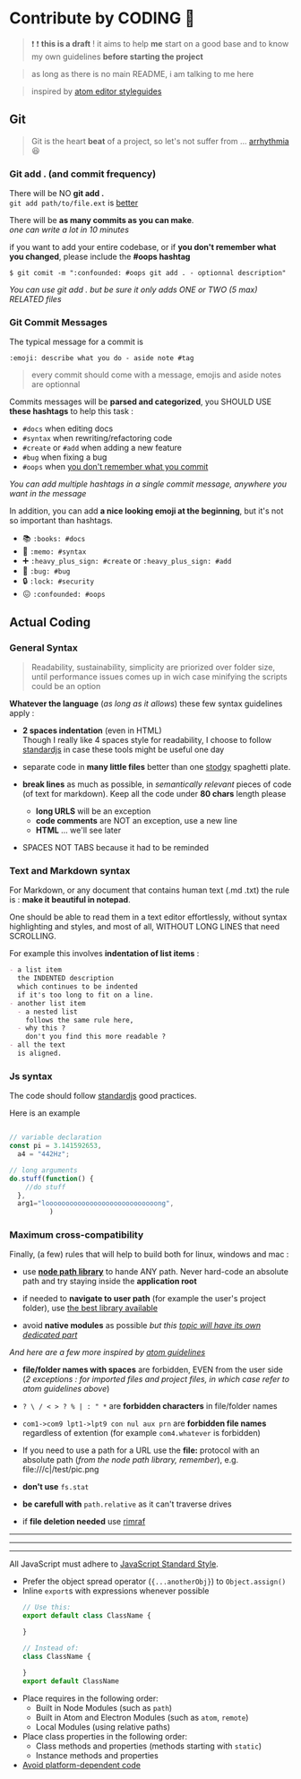 # Contribute by CODING :memo:

> :exclamation: :exclamation: **this is a draft**  !
> it aims to help **me** start on a good base
> and to know my own guidelines
> **before starting the project**

> as long as there is no main README,
> i am talking to me here


> inspired by [atom editor styleguides](https://github.com/atom/atom/blob/master/CONTRIBUTING.md)


## Git

> Git is the heart **beat** of a project,
> so let's not suffer from ...
> [arrhythmia](https://en.wikipedia.org/wiki/Arrhythmia) :laughing:

### Git add . (and commit frequency)

There will be NO **git add .**   
`git add path/to/file.ext` is [better](findAnArticle)

There will be **as many commits as you can make**.   
*one can write a lot in 10 minutes*

if you want to add your entire codebase,
or if **you don't remember what you changed**,
please include the **#oops hashtag**
```
$ git comit -m ":confounded: #oops git add . - optionnal description"
```
*You can use git add .
but be sure it only adds ONE or TWO (5 max) RELATED files*

### Git Commit Messages

The typical message for a commit is
```
:emoji: describe what you do - aside note #tag
```

> every commit should come with a message,
> emojis and aside notes are optionnal

Commits messages will be **parsed and categorized**,
you SHOULD USE **these hashtags** to help this task :

- `#docs` when editing docs
- `#syntax` when rewriting/refactoring code
- `#create` or `#add` when adding a new feature
- `#bug` when fixing a bug
- `#oops` when [you don't remember what you commit](#)

*You can add multiple hashtags in a single commit message,
anywhere you want in the message*

In addition, you can add **a nice looking emoji at the beginning**,
but it's not so important than hashtags.
- :books: `:books: #docs`
- :memo: `:memo: #syntax`
- :heavy_plus_sign: `:heavy_plus_sign: #create`
  or `:heavy_plus_sign: #add`
- :bug: `:bug: #bug`
- :lock: `:lock: #security`
- :confounded: `:confounded: #oops`


## Actual Coding

### General Syntax

> Readability, sustainability, simplicity
> are priorized over folder size,
> until performance issues comes up
> in wich case minifying the scripts
> could be an option

**Whatever the language** (*as long as it allows*)
these few syntax guidelines apply :

- **2 spaces indentation** (even in HTML)   
  Though I really like 4 spaces style for readability,
  I choose to follow [standardjs](https://standardjs.com/#why-should-i-use-javascript-standard-style)
  in case these tools might be useful one day

- separate code in **many little files**
  better than one
  [stodgy](https://www.dictionary.com/browse/stodgy)
  spaghetti plate.

- **break lines** as much as possible,
  in *semantically relevant* pieces of code
  (of text for markdown).
  Keep all the code under **80 chars** length please   
  - **long URLS** will be an exception
  - **code comments** are NOT an exception,
    use a new line
  - **HTML** ... we'll see later

- SPACES NOT TABS
  because it had to be reminded


### Text and Markdown syntax

For Markdown, or any document that contains human text (.md .txt)
the rule is : **make it beautiful in notepad**.

One should be able to read them in a text editor
effortlessly, without syntax highlighting and styles,
and most of all, WITHOUT LONG LINES that need SCROLLING.

For example this involves **indentation of list items** :
```md
- a list item   
  the INDENTED description
  which continues to be indented
  if it's too long to fit on a line.
- another list item
  - a nested list
    follows the same rule here,
  - why this ?
    don't you find this more readable ?
- all the text
  is aligned.
```

### Js syntax

The code should follow [standardjs](https://standardjs.com/rules.html)
good practices.

Here is an example

```js

// variable declaration
const pi = 3.141592653,
  a4 = "442Hz";

// long arguments
do.stuff(function() {
    //do stuff
  },
  arg1="loooooooooooooooooooooooooooong",
          )


```

### Maximum cross-compatibility   
Finally, (a few) rules that will help to build
both for linux, windows and mac :

- use **[node path library](https://nodejs.org/api/path.html)**
  to hande ANY path.
  Never hard-code an absolute path
  and try staying inside the **application root**

- if needed to **navigate to user path**
  (for example the user's project folder),
  use [the best library available](yet-to-find)

- avoid **native modules** as possible
  *but this [topic will have its own dedicated part](link)*

*And here are a few more
inspired by [atom guidelines](https://flight-manual.atom.io/hacking-atom/sections/cross-platform-compatibility/)*

- **file/folder names with spaces** are forbidden,
  EVEN from the user side
  (*2 exceptions :
  for imported files and project files,
  in which case refer to
  atom guidelines above*)

- `? \ / < > ? % | : " *`
  are **forbidden characters** in file/folder names

- `com1->com9 lpt1->lpt9 con nul aux prn`
  are **forbidden file names** regardless of extention
  (for example `com4.whatever` is forbidden)

- If you need to use a path for a URL
  use the **file:** protocol with an absolute path
  (*from the node path library, remember*), e.g. file:///c|/test/pic.png

- **don't use** `fs.stat`

- **be carefull with** `path.relative`
  as it can't traverse drives

- if **file deletion needed**
  use [rimraf](https://www.npmjs.com/package/rimraf)





_____
_____
_____


All JavaScript must adhere to [JavaScript Standard Style](https://standardjs.com/).

* Prefer the object spread operator (`{...anotherObj}`) to `Object.assign()`
* Inline `export`s with expressions whenever possible
  ```js
  // Use this:
  export default class ClassName {

  }

  // Instead of:
  class ClassName {

  }
  export default ClassName
  ```
* Place requires in the following order:
    * Built in Node Modules (such as `path`)
    * Built in Atom and Electron Modules (such as `atom`, `remote`)
    * Local Modules (using relative paths)
* Place class properties in the following order:
    * Class methods and properties (methods starting with `static`)
    * Instance methods and properties
* [Avoid platform-dependent code](https://flight-manual.atom.io/hacking-atom/sections/cross-platform-compatibility/)
